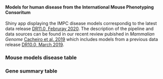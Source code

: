 #### Models for human disease from the International Mouse Phenotyping Consoritum
Shiny app displaying the IMPC disease models correspondig to the latest data release [DR11.0, Februray 2020](https://www.mousephenotype.org/data/release). The description of the pipeline and data sources can be found in our recent review pubished in *Mammalian Genome* [Cacheiro et al. 2019](https://link.springer.com/article/10.1007/s00335-019-09804-5) which includes models from a previous data release [DR10.0, March 2019](https://www.mousephenotype.org/data/previous-releases/10.0).

### Mouse models disease table

### Gene summary table
